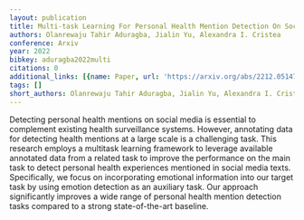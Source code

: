 ```yaml
---
layout: publication
title: Multi-task Learning For Personal Health Mention Detection On Social Media
authors: Olanrewaju Tahir Aduragba, Jialin Yu, Alexandra I. Cristea
conference: Arxiv
year: 2022
bibkey: aduragba2022multi
citations: 0
additional_links: [{name: Paper, url: 'https://arxiv.org/abs/2212.05147'}]
tags: []
short_authors: Olanrewaju Tahir Aduragba, Jialin Yu, Alexandra I. Cristea
---
```

Detecting personal health mentions on social media is essential to complement
existing health surveillance systems. However, annotating data for detecting
health mentions at a large scale is a challenging task. This research employs a
multitask learning framework to leverage available annotated data from a
related task to improve the performance on the main task to detect personal
health experiences mentioned in social media texts. Specifically, we focus on
incorporating emotional information into our target task by using emotion
detection as an auxiliary task. Our approach significantly improves a wide
range of personal health mention detection tasks compared to a strong
state-of-the-art baseline.